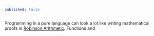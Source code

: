 ```yaml
---
published: false
---
```


Programming in a pure language can look a lot like writing mathematical proofs in [Robinson Arithmetic](http://en.wikipedia.org/wiki/Robinson_arithmetic). Functions and 